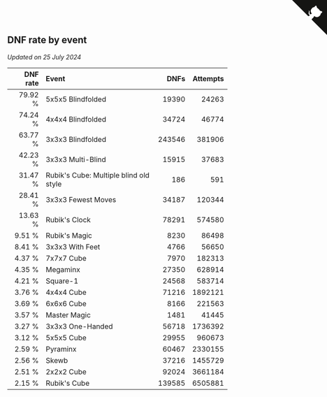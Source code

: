 ## DNF rate by event

*Updated on 25 July 2024*

| DNF rate | Event | DNFs | Attempts |
| ---: | :--- | ---: | ---: |
| 79.92 % | 5x5x5 Blindfolded | 19390 | 24263 |
| 74.24 % | 4x4x4 Blindfolded | 34724 | 46774 |
| 63.77 % | 3x3x3 Blindfolded | 243546 | 381906 |
| 42.23 % | 3x3x3 Multi-Blind | 15915 | 37683 |
| 31.47 % | Rubik's Cube: Multiple blind old style | 186 | 591 |
| 28.41 % | 3x3x3 Fewest Moves | 34187 | 120344 |
| 13.63 % | Rubik's Clock | 78291 | 574580 |
| 9.51 % | Rubik's Magic | 8230 | 86498 |
| 8.41 % | 3x3x3 With Feet | 4766 | 56650 |
| 4.37 % | 7x7x7 Cube | 7970 | 182313 |
| 4.35 % | Megaminx | 27350 | 628914 |
| 4.21 % | Square-1 | 24568 | 583714 |
| 3.76 % | 4x4x4 Cube | 71216 | 1892121 |
| 3.69 % | 6x6x6 Cube | 8166 | 221563 |
| 3.57 % | Master Magic | 1481 | 41445 |
| 3.27 % | 3x3x3 One-Handed | 56718 | 1736392 |
| 3.12 % | 5x5x5 Cube | 29955 | 960673 |
| 2.59 % | Pyraminx | 60467 | 2330155 |
| 2.56 % | Skewb | 37216 | 1455729 |
| 2.51 % | 2x2x2 Cube | 92024 | 3661184 |
| 2.15 % | Rubik's Cube | 139585 | 6505881 |


<a href="https://github.com/jonatanklosko/wca_statistics" class="github-corner" aria-label="View source on Github"><svg width="80" height="80" viewBox="0 0 250 250" style="fill:#151513; color:#fff; position: absolute; top: 0; border: 0; right: 0;" aria-hidden="true"><path d="M0,0 L115,115 L130,115 L142,142 L250,250 L250,0 Z"></path><path d="M128.3,109.0 C113.8,99.7 119.0,89.6 119.0,89.6 C122.0,82.7 120.5,78.6 120.5,78.6 C119.2,72.0 123.4,76.3 123.4,76.3 C127.3,80.9 125.5,87.3 125.5,87.3 C122.9,97.6 130.6,101.9 134.4,103.2" fill="currentColor" style="transform-origin: 130px 106px;" class="octo-arm"></path><path d="M115.0,115.0 C114.9,115.1 118.7,116.5 119.8,115.4 L133.7,101.6 C136.9,99.2 139.9,98.4 142.2,98.6 C133.8,88.0 127.5,74.4 143.8,58.0 C148.5,53.4 154.0,51.2 159.7,51.0 C160.3,49.4 163.2,43.6 171.4,40.1 C171.4,40.1 176.1,42.5 178.8,56.2 C183.1,58.6 187.2,61.8 190.9,65.4 C194.5,69.0 197.7,73.2 200.1,77.6 C213.8,80.2 216.3,84.9 216.3,84.9 C212.7,93.1 206.9,96.0 205.4,96.6 C205.1,102.4 203.0,107.8 198.3,112.5 C181.9,128.9 168.3,122.5 157.7,114.1 C157.9,116.9 156.7,120.9 152.7,124.9 L141.0,136.5 C139.8,137.7 141.6,141.9 141.8,141.8 Z" fill="currentColor" class="octo-body"></path></svg></a><style>.github-corner:hover .octo-arm{animation:octocat-wave 560ms ease-in-out}@keyframes octocat-wave{0%,100%{transform:rotate(0)}20%,60%{transform:rotate(-25deg)}40%,80%{transform:rotate(10deg)}}@media (max-width:500px){.github-corner:hover .octo-arm{animation:none}.github-corner .octo-arm{animation:octocat-wave 560ms ease-in-out}}</style>
